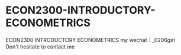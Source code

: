 # ECON2300-INTRODUCTORY-ECONOMETRICS
ECON2300 INTRODUCTORY ECONOMETRICS my wechat：_0206girl Don't hesitate to contact me
